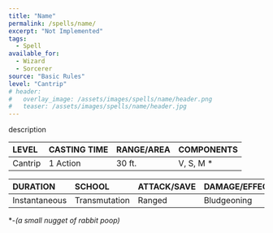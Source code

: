 ```yaml
---
title: "Name"
permalink: /spells/name/
excerpt: "Not Implemented"
tags:
  - Spell
available_for:
  - Wizard
  - Sorcerer
source: "Basic Rules"
level: "Cantrip"
# header:
#   overlay_image: /assets/images/spells/name/header.png
#   teaser: /assets/images/spells/name/header.jpg
---
```


description

| LEVEL          | CASTING TIME   | RANGE/AREA     | COMPONENTS     |
| :------------- | :------------- | :------------- | :------------- |
| Cantrip        | 1 Action       | 30 ft.         | V, S, M *      |

| DURATION       | SCHOOL         | ATTACK/SAVE    | DAMAGE/EFFECT  |
| :------------- | :------------- | :------------- | :------------- |
| Instantaneous  | Transmutation  | Ranged         | Bludgeoning    |

\*-*(a small nugget of rabbit poop)*
